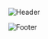 ![Header](https://capsule-render.vercel.app/api?type=waving&color=auto&height=200&section=header&text=Hyewon's%20Github&fontSize=90)

![Footer](https://capsule-render.vercel.app/api?type=waving&color=auto&height=200&section=footer)


<!--
**lyuhw1023/lyuhw1023** is a ✨ _special_ ✨ repository because its `README.md` (this file) appears on your GitHub profile.

Here are some ideas to get you started:

- 🔭 I’m currently working on ...
- 🌱 I’m currently learning ...
- 👯 I’m looking to collaborate on ...
- 🤔 I’m looking for help with ...
- 💬 Ask me about ...
- 📫 How to reach me: ...
- 😄 Pronouns: ...
- ⚡ Fun fact: ...
-->
